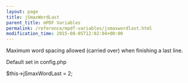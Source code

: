```yaml
---
layout: page
title: jSmaxWordLast
parent_title: mPDF Variables
permalink: /reference/mpdf-variables/jsmaxwordlast.html
modification_time: 2015-08-05T12:02:04+00:00
---
```


<p>Maximum word spacing allowed (carried over) when finishing a last line.</p>
<p>Default set in config.php</p>
<p>$this-&gt;jSmaxWordLast = 2;</p>
